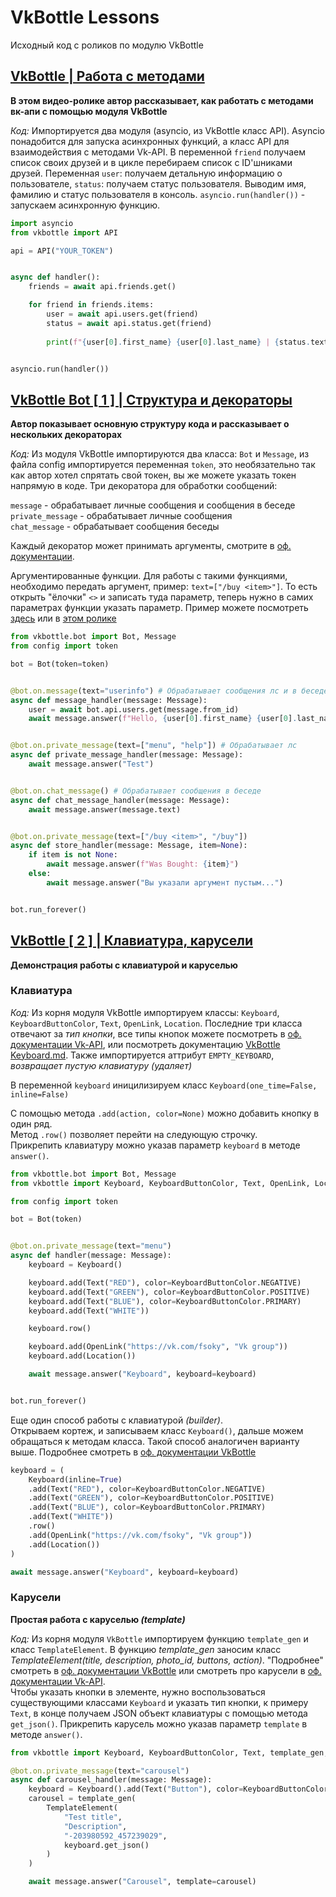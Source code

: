 # VkBottle Lessons
Исходный код с роликов по модулю VkBottle

## [VkBottle | Работа с методами](https://www.youtube.com/watch?v=KmfLUZb8GPQ)
__В этом видео-ролике автор рассказывает, как работать с методами вк-апи с помощью модуля VkBottle__

*Код:* Импортируется два модуля (asyncio, из VkBottle класс API). Asyncio понадобится для запуска асинхронных функций, а класс API для взаимодействия с методами Vk-API. В переменной `friend` получаем список своих друзей и в цикле перебираем список с ID'шниками друзей. Переменная `user`: получаем детальную информацию о пользователе, `status`: получаем статус пользователя. Выводим имя, фамилию и статус пользователя в консоль. `asyncio.run(handler())` - запускаем асинхронную функцию.

```py
import asyncio
from vkbottle import API

api = API("YOUR_TOKEN")


async def handler():
	friends = await api.friends.get()

	for friend in friends.items:
		user = await api.users.get(friend)
		status = await api.status.get(friend)
		
		print(f"{user[0].first_name} {user[0].last_name} | {status.text}")


asyncio.run(handler())
```

## [VkBottle Bot [ 1 ] | Структура и декораторы](https://www.youtube.com/watch?v=9OulU1HnVQY)
__Автор показывает основную структуру кода и рассказывает о нескольких декораторах__

*Код:* Из модуля VkBottle импортируются два класса: `Bot` и `Message`, из файла config импортируется переменная `token`, это необязательно так как автор хотел спрятать свой токен, вы же можете указать токен напрямую в коде. Три декоратора для обработки сообщений:

`message` - обрабатывает личные сообщения и сообщения в беседе \
`private_message` - обрабатывает личные сообщения \
`chat_message` - обрабатывает сообщения беседы

Каждый декоратор может принимать аргументы, смотрите в [оф. документации](https://github.com/vkbottle/vkbottle/).

Аргументированные функции. Для работы с такими функциями, необходимо передать аргумент, пример: `text=["/buy <item>"]`. То есть открыть "ёлочки" `<>` и записать туда параметр, теперь нужно в самих параметрах функции указать параметр. Пример можете посмотреть [здесь](https://github.com/vkbottle/vkbottle/blob/master/examples/high-level/easy_bot.py) или в [этом ролике](https://www.youtube.com/watch?v=9OulU1HnVQY)
```py
from vkbottle.bot import Bot, Message
from config import token

bot = Bot(token=token)


@bot.on.message(text="userinfo") # Обрабатывает сообщения лс и в беседе
async def message_handler(message: Message):
	user = await bot.api.users.get(message.from_id)
	await message.answer(f"Hello, {user[0].first_name} {user[0].last_name}")


@bot.on.private_message(text=["menu", "help"]) # Обрабатывает лс
async def private_message_handler(message: Message):
	await message.answer("Test")


@bot.on.chat_message() # Обрабатывает сообщения в беседе
async def chat_message_handler(message: Message):
	await message.answer(message.text)


@bot.on.private_message(text=["/buy <item>", "/buy"])
async def store_handler(message: Message, item=None):
	if item is not None:
		await message.answer(f"Was Bought: {item}")
	else:
		await message.answer("Вы указали аргумент пустым...")


bot.run_forever()
```

## [VkBottle [ 2 ] | Клавиатура, карусели](https://youtu.be/ed0sJjs-9YY)
__Демонстрация работы с клавиатурой и каруселью__

### Клавиатура

*Код:* Из корня модуля VkBottle импортируем классы: `Keyboard`, `KeyboardButtonColor`, `Text`, `OpenLink`, `Location`. Последние три класса отвечают за *тип кнопки*, все типы кнопок можете посмотреть в [оф. документации Vk-API](https://vk.com/dev/bots_docs_3?f=4.%2BBot%2Bkeyboards), или посмотреть документацию [VkBottle Keyboard.md](https://github.com/vkbottle/vkbottle/blob/master/docs/tools/keyboard.md). Также импортируется аттрибут `EMPTY_KEYBOARD`, *возвращает пустую клавиатуру (удаляет)*

В переменной `keyboard` иницилизируем класс `Keyboard(one_time=False, inline=False)`

C помощью метода `.add(action, color=None)` можно добавить кнопку в один ряд. \
Метод `.row()` позволяет перейти на следующую строчку. \
Прикрепить клавиатуру можно указав параметр `keyboard` в методе `answer()`.

```py
from vkbottle.bot import Bot, Message
from vkbottle import Keyboard, KeyboardButtonColor, Text, OpenLink, Location, EMPTY_KEYBOARD

from config import token

bot = Bot(token)


@bot.on.private_message(text="menu")
async def handler(message: Message):
	keyboard = Keyboard()

	keyboard.add(Text("RED"), color=KeyboardButtonColor.NEGATIVE)
	keyboard.add(Text("GREEN"), color=KeyboardButtonColor.POSITIVE)
	keyboard.add(Text("BLUE"), color=KeyboardButtonColor.PRIMARY)
	keyboard.add(Text("WHITE"))

	keyboard.row()

	keyboard.add(OpenLink("https://vk.com/fsoky", "Vk group"))
	keyboard.add(Location())

	await message.answer("Keyboard", keyboard=keyboard)


bot.run_forever()
```

Еще один способ работы с клавиатурой *(builder)*. \
Открываем кортеж, и записываем класс `Keyboard()`, дальше можем обращаться к методам класса. Такой способ аналогичен варианту выше. Подробнее смотреть в [оф. документации VkBottle](https://github.com/vkbottle/vkbottle/blob/master/docs/tools/keyboard.md)

```py
keyboard = (
	Keyboard(inline=True)
	.add(Text("RED"), color=KeyboardButtonColor.NEGATIVE)
	.add(Text("GREEN"), color=KeyboardButtonColor.POSITIVE)
	.add(Text("BLUE"), color=KeyboardButtonColor.PRIMARY)
	.add(Text("WHITE"))
	.row()
	.add(OpenLink("https://vk.com/fsoky", "Vk group"))
	.add(Location())
)

await message.answer("Keyboard", keyboard=keyboard)
```

### Карусели
__Простая работа с каруселью *(template)*__

*Код:* Из корня модуля `VkBottle` импортируем функцию `template_gen` и класс `TemplateElement`. В функцию *template_gen* заносим класс *TemplateElement(title, description, photo_id, buttons, action)*. "Подробнее" смотреть в [оф. документации VkBottle](https://github.com/vkbottle/vkbottle/blob/master/docs/tools/template.md) или смотреть про карусели в [оф. документации Vk-API](https://vk.com/dev/bot_docs_templates?f=5.1.%2BCarousels). \
Чтобы указать кнопки в элементе, нужно воспользоваться существующими классами `Keyboard` и указать тип кнопки, к примеру `Text`, в конце получаем JSON объект клавиатуры с помощью метода `get_json()`. Прикрепить карусель можно указав параметр `template` в методе `answer()`.
 
```py
from vkbottle import Keyboard, KeyboardButtonColor, Text, template_gen, TemplateElement
```

```py
@bot.on.private_message(text="carousel")
async def carousel_handler(message: Message):
	keyboard = Keyboard().add(Text("Button"), color=KeyboardButtonColor.NEGATIVE)
	carousel = template_gen(
		TemplateElement(
			"Test title",
			"Description",
			"-203980592_457239029",
			keyboard.get_json()
		)
	)

	await message.answer("Carousel", template=carousel)
```
